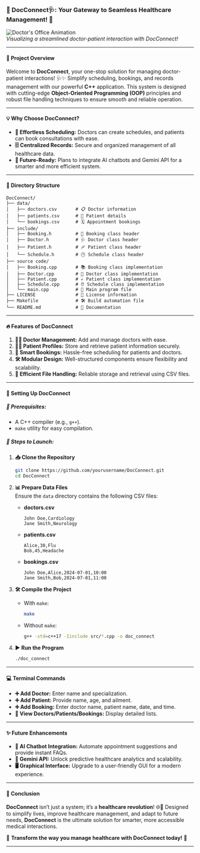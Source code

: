 




### **🌟 DocConnect🩺: Your Gateway to Seamless Healthcare Management! 🌟**

![Doctor's Office Animation](https://cdn.dribbble.com/users/2008861/screenshots/5969275/media/cf16d40d408610b0f2a888fd0ccfbc89.gif)  
*Visualizing a streamlined doctor-patient interaction with DocConnect!*

---

#### **📜 Project Overview**  
Welcome to **DocConnect**, your one-stop solution for managing doctor-patient interactions! 🩺✨ Simplify scheduling, bookings, and records management with our powerful **C++** application. This system is designed with cutting-edge **Object-Oriented Programming (OOP)** principles and robust file handling techniques to ensure smooth and reliable operation.

---

#### **💡 Why Choose DocConnect?**  
- **📅 Effortless Scheduling:** Doctors can create schedules, and patients can book consultations with ease.  
- **🗄️ Centralized Records:** Secure and organized management of all healthcare data.  
- **🤖 Future-Ready:** Plans to integrate AI chatbots and Gemini API for a smarter and more efficient system.  

---

#### **📂 Directory Structure**  
```
DocConnect/
├── data/
│   ├── doctors.csv       # 📋 Doctor information
│   ├── patients.csv      # 🧾 Patient details
│   └── bookings.csv      # 🗓️ Appointment bookings
├── include/
│   ├── Booking.h         # 🔖 Booking class header
│   ├── Doctor.h          # 🩺 Doctor class header
│   ├── Patient.h         # 🩹 Patient class header
│   └── Schedule.h        # 🕒 Schedule class header
├── source code/
│   ├── Booking.cpp       # 📚 Booking class implementation
│   ├── Doctor.cpp        # 📖 Doctor class implementation
│   ├── Patient.cpp       # ✍️ Patient class implementation
│   ├── Schedule.cpp      # ⏰ Schedule class implementation
│   └── main.cpp          # 🏁 Main program file
├── LICENSE               # 📜 License information
├── Makefile              # 🛠️ Build automation file
└── README.md             # 📖 Documentation
```  

---

#### **🔥 Features of DocConnect**  
1. **👨‍⚕️ Doctor Management:** Add and manage doctors with ease.  
2. **👩‍⚕️ Patient Profiles:** Store and retrieve patient information securely.  
3. **📆 Smart Bookings:** Hassle-free scheduling for patients and doctors.  
4. **🛠️ Modular Design:** Well-structured components ensure flexibility and scalability.  
5. **📂 Efficient File Handling:** Reliable storage and retrieval using CSV files.  

---

#### **🚀 Setting Up DocConnect**  

##### **🔧 Prerequisites:**  
- A C++ compiler (e.g., `g++`).  
- `make` utility for easy compilation.  

##### **📝 Steps to Launch:**  
1. **📥 Clone the Repository**  
   ```bash
   git clone https://github.com/yourusername/DocConnect.git
   cd DocConnect
   ```  
2. **📊 Prepare Data Files**  
   Ensure the `data` directory contains the following CSV files:  

   - **doctors.csv**  
     ```
     John Doe,Cardiology
     Jane Smith,Neurology
     ```  
   - **patients.csv**  
     ```
     Alice,30,Flu
     Bob,45,Headache
     ```  
   - **bookings.csv**  
     ```
     John Doe,Alice,2024-07-01,10:00
     Jane Smith,Bob,2024-07-01,11:00
     ```  

3. **🛠️ Compile the Project**  
   - With `make`:  
     ```bash
     make
     ```  
   - Without `make`:  
     ```bash
     g++ -std=c++17 -Iinclude src/*.cpp -o doc_connect
     ```  

4. **▶️ Run the Program**  
   ```bash
   ./doc_connect
   ```  

---

#### **💻 Terminal Commands**  
- **➕ Add Doctor:** Enter name and specialization.  
- **➕ Add Patient:** Provide name, age, and ailment.  
- **➕ Add Booking:** Enter doctor name, patient name, date, and time.  
- **👀 View Doctors/Patients/Bookings:** Display detailed lists.  

---

#### **✨ Future Enhancements**  
- **🤖 AI Chatbot Integration:** Automate appointment suggestions and provide instant FAQs.  
- **🔗 Gemini API:** Unlock predictive healthcare analytics and scalability.  
- **🖥️ Graphical Interface:** Upgrade to a user-friendly GUI for a modern experience.  

---

#### **🎯 Conclusion**  
**DocConnect** isn’t just a system; it’s a **healthcare revolution**! 🌐💊 Designed to simplify lives, improve healthcare management, and adapt to future needs, **DocConnect** is the ultimate solution for smarter, more accessible medical interactions.  

🚀 **Transform the way you manage healthcare with DocConnect today!** 🌟

---  


